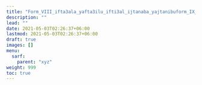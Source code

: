 ```yaml
---
title: "Form_VIII_ifta3ala_yafta3ilu_ifti3al_ijtanaba_yajtanibuform_IX_if3alla_yaf3allu_if3ilal_ihmarra_yahmarru_mahmuz_lam"
description: ""
lead: ""
date: 2021-05-03T02:26:37+06:00
lastmod: 2021-05-03T02:26:37+06:00
draft: true
images: []
menu: 
  sarf:
    parent: "xyz"
weight: 999
toc: true
---
```



